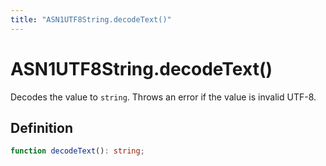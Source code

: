 ```yaml
---
title: "ASN1UTF8String.decodeText()"
---
```


# ASN1UTF8String.decodeText()

Decodes the value to `string`. Throws an error if the value is invalid UTF-8.

## Definition

```ts
function decodeText(): string;
```
